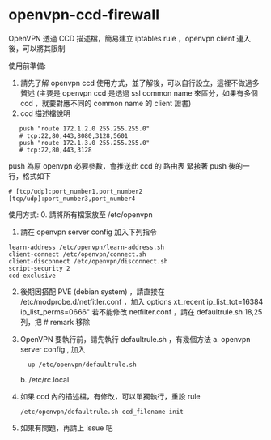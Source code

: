 # openvpn-ccd-firewall
OpenVPN 透過 CCD 描述檔，簡易建立 iptables rule ，openvpn client 連入後，可以將其限制

使用前準備:
1. 請先了解 openvpn ccd 使用方式，並了解後，可以自行設立，這裡不做過多贅述 
   (主要是 openvpn ccd 是透過 ssl common name 來區分，如果有多個 ccd ，就要對應不同的 common name 的 client 證書)
2. ccd 描述檔說明
```
   push "route 172.1.2.0 255.255.255.0"
   # tcp:22,80,443,8080,3128,5601
   push "route 172.1.3.0 255.255.255.0"
   # tcp:22,80,443,3128
```
   push 為原 openvpn 必要參數，會推送此 ccd 的 路由表
   緊接著 push 後的一行，格式如下
   ```
   # [tcp/udp]:port_number1,port_number2 [tcp/udp]:port_number3,port_number4
   ```
   

使用方式:
0. 請將所有檔案放至 /etc/openvpn

1. 請在 openvpn server config 加入下列指令
```
learn-address /etc/openvpn/learn-address.sh
client-connect /etc/openvpn/connect.sh
client-disconnect /etc/openvpn/disconnect.sh
script-security 2
ccd-exclusive
```

2. 後期因搭配 PVE (debian system) ，請直接在 /etc/modprobe.d/netfitler.conf ，加入 options xt_recent ip_list_tot=16384 ip_list_perms=0666"
   若不能修改 netfilter.conf ，請在 defaultrule.sh 18,25列，把 # remark 移除

3. OpenVPN 要執行前，請先執行 defaultrule.sh ，有幾個方法
   a. openvpn server config  , 加入
   ```
     up /etc/openvpn/defaultrule.sh
   ```
   b. /etc/rc.local

4. 如果 ccd 內的描述檔，有修改，可以單獨執行，重設 rule
   ```
   /etc/openvpn/defaultrule.sh ccd_filename init
   ```
5. 如果有問題，再請上 issue 吧
